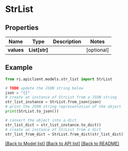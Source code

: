 # StrList


## Properties

Name | Type | Description | Notes
------------ | ------------- | ------------- | -------------
**values** | **List[str]** |  | [optional] 

## Example

```python
from ri.apiclient.models.str_list import StrList

# TODO update the JSON string below
json = "{}"
# create an instance of StrList from a JSON string
str_list_instance = StrList.from_json(json)
# print the JSON string representation of the object
print(StrList.to_json())

# convert the object into a dict
str_list_dict = str_list_instance.to_dict()
# create an instance of StrList from a dict
str_list_from_dict = StrList.from_dict(str_list_dict)
```
[[Back to Model list]](../README.md#documentation-for-models) [[Back to API list]](../README.md#documentation-for-api-endpoints) [[Back to README]](../README.md)


